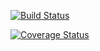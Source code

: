 [![Build Status](https://travis-ci.org/tonyshui/c4cs-f17-rpn.svg?branch=master)](https://travis-ci.org/tonyshui/c4cs-f17-rpn)

[![Coverage Status](https://coveralls.io/repos/github/tonyshui/c4cs-f17-rpn/badge.svg?branch=master)](https://coveralls.io/github/tonyshui/c4cs-f17-rpn?branch=master)